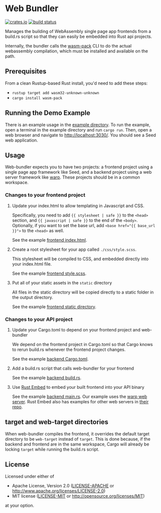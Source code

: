 Web Bundler
===========

[![crates.io](https://img.shields.io/crates/v/web-bundler.svg)](https://crates.io/crates/web-bundler)
[![build status](https://panoptix.semaphoreci.com/badges/web-bundler/branches/main.svg)](https://panoptix.semaphoreci.com/projects/web-bundler)

Manages the building of WebAssembly single page app frontends from a
build.rs script so that they can easily be embedded into Rust api
projects.

Internally, the bundler calls the
[wasm-pack](https://github.com/rustwasm/wasm-pack) CLI to do the
actual webassembly compilation, which must be installed and available
on the path.

## Prerequisites

From a clean Rustup-based Rust install, you'd need to add these steps:

- `rustup target add wasm32-unknown-unknown`
- `cargo install wasm-pack`

## Running the Demo Example

There is an example usage in the [example directory](./example). To
run the example, open a terminal in the example directory and run
`cargo run`. Then, open a web browser and navigate to
<http://localhost:3030/>. You should see a Seed web application.

## Usage

Web-bundler expects you to have two projects: a frontend project using
a single page app framework like Seed, and a backend project using a
web server framework like [warp].
These projects should be in a common
workspace.

### Changes to your frontend project

1. Update your index.html to allow templating in Javascript and CSS.

   Specifically, you need to add `{{ stylesheet | safe }}` to the
   `<head>` section, and `{{ javascript | safe }}` to the end of the
   `<body>`. Optionally, if you want to set the base url, add `<base
   href="{{ base_url }}">` to the `<head>` as well.

   See the example [frontend index.html](./example/frontend/index.html).

2. Create a root stylesheet for your app called `./css/style.scss`.

   This stylesheet will be compiled to CSS, and embedded directly into
   your index.html file.

   See the example [frontend style.scss](./example/frontend/css/style.scss).

3. Put all of your static assets in the `static` directory

   All files in the static directory will be copied directly to a static
   folder in the output directory.

   See the example [frontend static directory](./example/frontend/static/).

### Changes to your API project

1. Update your Cargo.toml to depend on your frontend project and web-bundler

   We depend on the frontend project in Cargo.toml so that Cargo knows to
   rerun build.rs whenever the frontend project changes.

   See the example [backend Cargo.toml](./example/backend/Cargo.toml).

2. Add a build.rs script that calls web-bundler for your frontend

   See the example [backend build.rs](./example/backend/build.rs).

3. Use [Rust Embed](https://lib.rs/crates/rust-embed) to embed your built frontend into your API binary

   See the example [backend main.rs](./example/backend/main.rs). Our
   example uses the [warp web server][warp]. Rust Embed also has examples for
   other web servers in [their repo](https://github.com/pyros2097/rust-embed/tree/master/examples).

## target and web-target directories

When web-bundler compiles the frontend, it overrides the default
target directory to be `web-target` instead of `target`. This is done
because, if the backend and frontend are in the same workspace, Cargo
will already be locking `target` while running the build.rs
script.

[warp]: https://github.com/seanmonstar/warp

## License

Licensed under either of

 * Apache License, Version 2.0
   ([LICENSE-APACHE](LICENSE-APACHE) or http://www.apache.org/licenses/LICENSE-2.0)
 * MIT license
   ([LICENSE-MIT](LICENSE-MIT) or http://opensource.org/licenses/MIT)

at your option.
